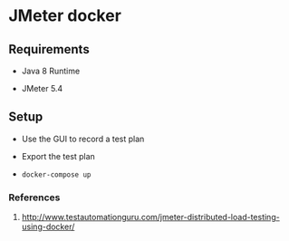 # JMeter docker

## Requirements

- Java 8 Runtime

- JMeter 5.4

## Setup

- Use the GUI to record a test plan

- Export the test plan

- `docker-compose up`

### References

1. http://www.testautomationguru.com/jmeter-distributed-load-testing-using-docker/

